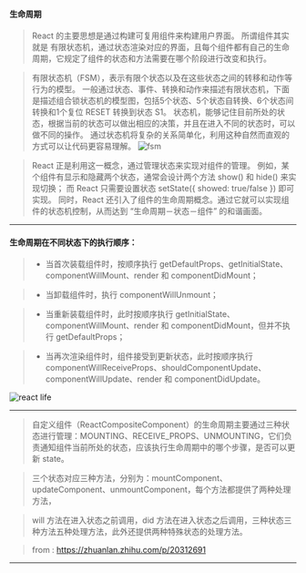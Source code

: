 #### 生命周期
>React 的主要思想是通过构建可复用组件来构建用户界面。
>所谓组件其实就是 有限状态机，通过状态渲染对应的界面，且每个组件都有自己的生命周期，它规定了组件的状态和方法需要在哪个阶段进行改变和执行。

>有限状态机（FSM），表示有限个状态以及在这些状态之间的转移和动作等行为的模型。
>一般通过状态、事件、转换和动作来描述有限状态机，下面是描述组合锁状态机的模型图，包括5个状态、5个状态自转换、6个状态间转换和1个复位 RESET 转换到状态 S1。
>状态机，能够记住目前所处的状态，根据当前的状态可以做出相应的决策，并且在进入不同的状态时，可以做不同的操作。
>通过状态机将复杂的关系简单化，利用这种自然而直观的方式可以让代码更容易理解。
![fsm](https://user-images.githubusercontent.com/30850497/50532470-a1ba2480-0b54-11e9-8b7a-76bc4bd77841.jpg)

>React 正是利用这一概念，通过管理状态来实现对组件的管理。
>例如，某个组件有显示和隐藏两个状态，通常会设计两个方法 show() 和 hide() 来实现切换；
>而 React 只需要设置状态 setState({ showed: true/false }) 即可实现。
>同时，React 还引入了组件的生命周期概念。通过它就可以实现组件的状态机控制，从而达到 “生命周期－状态－组件” 的和谐画面。

***

#### 生命周期在不同状态下的执行顺序：

> - 当首次装载组件时，按顺序执行 getDefaultProps、getInitialState、componentWillMount、render 和 componentDidMount；

> - 当卸载组件时，执行 componentWillUnmount；

> - 当重新装载组件时，此时按顺序执行 getInitialState、componentWillMount、render 和 componentDidMount，但并不执行 getDefaultProps；

> - 当再次渲染组件时，组件接受到更新状态，此时按顺序执行 componentWillReceiveProps、shouldComponentUpdate、componentWillUpdate、render 和 componentDidUpdate。

![react life](https://user-images.githubusercontent.com/30850497/50532491-e940b080-0b54-11e9-9096-5cd65cb9c9f9.jpg)

***

>自定义组件（ReactCompositeComponent）的生命周期主要通过三种状态进行管理：MOUNTING、RECEIVE_PROPS、UNMOUNTING，它们负责通知组件当前所处的状态，应该执行生命周期中的哪个步骤，是否可以更新 state。

>三个状态对应三种方法，分别为：mountComponent、updateComponent、unmountComponent，每个方法都提供了两种处理方法，

>will 方法在进入状态之前调用，did 方法在进入状态之后调用，三种状态三种方法五种处理方法，此外还提供两种特殊状态的处理方法。

>from : https://zhuanlan.zhihu.com/p/20312691
***